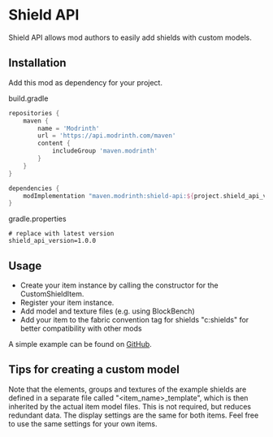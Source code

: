 # Shield API

Shield API allows mod authors to easily add shields with custom models.

## Installation

Add this mod as dependency for your project.

build.gradle

```groovy
repositories {
    maven {
        name = 'Modrinth'
        url = 'https://api.modrinth.com/maven'
        content {
            includeGroup 'maven.modrinth'
        }
    }
}

dependencies {
    modImplementation "maven.modrinth:shield-api:${project.shield_api_version}"
}
```

gradle.properties

```
# replace with latest version
shield_api_version=1.0.0
```

## Usage

- Create your item instance by calling the constructor for the CustomShieldItem.
- Register your item instance.
- Add model and texture files (e.g. using BlockBench)
- Add your item to the fabric convention tag for shields "c:shields" for better compatibility with other mods

A simple example can be found on [GitHub](https://github.com/FabricExtras/ShieldAPI/blob/main/src/testmod/java/net/fabric_extras/shield_api_test/ShieldAPITest.java).

## Tips for creating a custom model
Note that the elements, groups and textures of the example shields are defined in a separate file called "<item_name>_template", which is then inherited by the actual item model files. This is not required, but reduces redundant data. The display settings are the same for both items. Feel free to use the same settings for your own items.